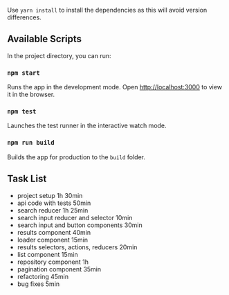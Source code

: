 Use `yarn install` to install the dependencies as this will avoid version differences.

## Available Scripts

In the project directory, you can run:

### `npm start`

Runs the app in the development mode.
Open [http://localhost:3000](http://localhost:3000) to view it in the browser.

### `npm test`

Launches the test runner in the interactive watch mode.

### `npm run build`

Builds the app for production to the `build` folder.

## Task List
- project setup 1h 30min
- api code with tests 50min
- search reducer 1h 25min
- search input reducer and selector 10min
- search input and button components 30min
- results component 40min
- loader component 15min
- results selectors, actions, reducers 20min
- list component 15min
- repository component 1h
- pagination component 35min
- refactoring 45min
- bug fixes 5min